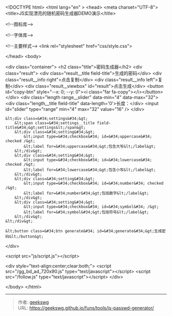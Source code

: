 # 

&lt;!DOCTYPE html&gt;
&lt;html lang=&#34;en&#34; &gt;
&lt;head&gt;
&lt;meta charset=&#34;UTF-8&#34;&gt;
&lt;title&gt;JS实现漂亮的随机密码生成器DEMO演示&lt;/title&gt;

&lt;!--图标库--&gt;

&lt;!--字体库--&gt;


&lt;!--主要样式--&gt;
&lt;link rel=&#34;stylesheet&#34; href=&#34;css/style.css&#34;&gt;

&lt;/head&gt;
&lt;body&gt;

&lt;div class=&#34;container&#34;&gt;
	&lt;h2 class=&#34;title&#34;&gt;密码生成器&lt;/h2&gt;
	&lt;div class=&#34;result&#34;&gt;
		&lt;div class=&#34;result__title field-title&#34;&gt;生成的密码&lt;/div&gt;
		&lt;div class=&#34;result__info right&#34;&gt;点击复制&lt;/div&gt;
		&lt;div class=&#34;result__info left&#34;&gt;复制&lt;/div&gt;
		&lt;div class=&#34;result__viewbox&#34; id=&#34;result&#34;&gt;点击生成&lt;/div&gt;
		&lt;button id=&#34;copy-btn&#34; style=&#34;--x: 0; --y: 0&#34;&gt;&lt;i class=&#34;far fa-copy&#34;&gt;&lt;/i&gt;&lt;/button&gt;
	&lt;/div&gt;
	&lt;div class=&#34;length range__slider&#34; data-min=&#34;4&#34; data-max=&#34;32&#34;&gt;
		&lt;div class=&#34;length__title field-title&#34; data-length=&#39;0&#39;&gt;长度：&lt;/div&gt;
		&lt;input id=&#34;slider&#34; type=&#34;range&#34; min=&#34;4&#34; max=&#34;32&#34; value=&#34;16&#34; /&gt;
	&lt;/div&gt;

	&lt;div class=&#34;settings&#34;&gt;
		&lt;span class=&#34;settings__title field-title&#34;&gt;settings&lt;/span&gt;
		&lt;div class=&#34;setting&#34;&gt;
			&lt;input type=&#34;checkbox&#34; id=&#34;uppercase&#34; checked /&gt;
			&lt;label for=&#34;uppercase&#34;&gt;包含大写&lt;/label&gt;
		&lt;/div&gt;
		&lt;div class=&#34;setting&#34;&gt;
			&lt;input type=&#34;checkbox&#34; id=&#34;lowercase&#34; checked /&gt;
			&lt;label for=&#34;lowercase&#34;&gt;包含小写&lt;/label&gt;
		&lt;/div&gt;
		&lt;div class=&#34;setting&#34;&gt;
			&lt;input type=&#34;checkbox&#34; id=&#34;number&#34; checked /&gt;
			&lt;label for=&#34;number&#34;&gt;包括数字&lt;/label&gt;
		&lt;/div&gt;
		&lt;div class=&#34;setting&#34;&gt;
			&lt;input type=&#34;checkbox&#34; id=&#34;symbol&#34; /&gt;
			&lt;label for=&#34;symbol&#34;&gt;包括符号&lt;/label&gt;
		&lt;/div&gt;
	&lt;/div&gt;

	&lt;button class=&#34;btn generate&#34; id=&#34;generate&#34;&gt;生成密码&lt;/button&gt;
&lt;/div&gt;

&lt;script  src=&#34;js/script.js&#34;&gt;&lt;/script&gt;

&lt;div style=&#34;text-align:center;clear:both;&#34;&gt;
&lt;script src=&#34;/gg_bd_ad_720x90.js&#34; type=&#34;text/javascript&#34;&gt;&lt;/script&gt;
&lt;script src=&#34;/follow.js&#34; type=&#34;text/javascript&#34;&gt;&lt;/script&gt;
&lt;/div&gt;

&lt;/body&gt;
&lt;/html&gt;

---

> 作者: [geekswg](https://github.com/geekswg)  
> URL: https://geekswg.github.io/funs/tools/js-passwd-generator/  

